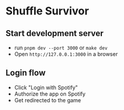 # Shuffle Survivor

## Start development server

* run `pnpm dev --port 3000` or `make dev`
* Open `http://127.0.0.1:3000` in a browser

## Login flow
* Click "Login with Spotify"
* Authorize the app on Spotify
* Get redirected to the game